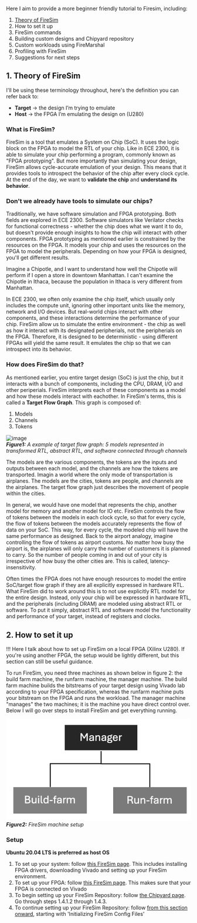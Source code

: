 Here I aim to provide a more beginner friendly tutorial to Firesim, including:
1. [Theory of FireSim](https://github.com/AnjelicaB/FireSim/blob/main/Docs.md#L12)
2. How to set it up
3. FireSim commands
4. Building custom designs and Chipyard repository
5. Custom workloads using FireMarshal
6. Profiling with FireSim
7. Suggestions for next steps

## 1. Theory of FireSim

I'll be using these terminology throughout, here's the definition you can refer back to: 
- **Target** → the design I’m trying to emulate
- **Host** → the FPGA I’m emulating the design on (U280)

### What is FireSim?

FireSim is a tool that emulates a System on Chip (SoC). It uses the logic block on the FPGA to model the RTL of your chip. Like in ECE 2300, it is able to simulate your chip performing a program, commonly known as "FPGA prototyping". But more importantly than simulating your design, FireSim allows cycle-accurate emulation of your design. This means that it provides tools to introspect the behavior of the chip after every clock cycle. At the end of the day, we want to **validate the chip** and **understand its behavior**.

### Don't we already have tools to simulate our chips?

Traditionally, we have software simulation and FPGA prototyping. Both fields are explored in ECE 2300. Software simulators like Verilator checks for functional correctness - whether the chip does what we want it to do, but doesn't provide enough insights to how the chip will interact with other components. FPGA prototyping as mentioned earlier is constrained by the resources on the FPGA. It models your chip and uses the resources on the FPGA to model the peripherals. Depending on how your FPGA is designed, you'll get different results. 

Imagine a Chipotle, and I want to understand how well the Chipotle will perform if I open a store in downtown Manhattan. I can't examine the Chipotle in Ithaca, because the population in Ithaca is very different from Manhattan.

In ECE 2300, we often only examine the chip itself, which usually only includes the compute unit, ignoring other important units like the memory, network and I/O devices. But real-world chips interact with other components, and these interactions determine the performance of your chip. FireSim allow us to simulate the entire environment - the chip as well as how it interact with its designated peripherials, not the peripherials on the FPGA. Therefore, it is designed to be deterministic - using different FPGAs will yield the same result. It emulates the chip so that we can introspect into its behavior.

### How does FireSim do that?

As mentioned earlier, you entire target design (SoC) is just the chip, but it interacts with a bunch of components, including the CPU, DRAM, I/O and other periperials. FireSim interprets each of these components as a model and how these models interact with eachother. In FireSim's terms, this is called a **Target Flow Graph**. This graph is composed of:
1. Models
2. Channels
3. Tokens

<img width="653" alt="image" align="center" src="https://github.com/user-attachments/assets/67e79f95-9728-43de-a4f1-34d1d2be3e0d"> <br/>
<em> **Figure1:** A example of target flow graph: 5 models represented in transformed RTL, abstract RTL, and software connected through channels </em>

The models are the various components, the tokens are the inputs and outputs between each model, and the channels are how the tokens are transported. Imagin a world where the only mode of transportation is airplanes. The models are the cities, tokens are people, and channels are the airplanes. The target flow graph just describes the movement of people within the cities.

In general, we would have one model that represents the chip, another model for memory and another model for IO etc. FireSim controls the flow of tokens between the models in each clock cycle, so that for every cycle, the flow of tokens between the models accurately represents the flow of data on your SoC. This way, for every cycle, the modeled chip will have the same performance as designed. Back to the airport analogy, imagine controlling the flow of tokens as airport customs. No matter how busy the airport is, the airplanes will only carry the number of customers it is planned to carry. So the number of people coming in and out of your city is irrespective of how busy the other cities are. This is called, latency-insensitivity.

Often times the FPGA does not have enough resources to model the entire SoC/target flow graph if they are all explicitly expressed in hardware RTL. What FireSim did to work around this is to not use explicitly RTL model for the entire design. Instead, only your chip will be expressed in hardware RTL, and the peripherals (including DRAM) are modeled using abstract RTL or software. To put it simply, abstract RTL and software model the functionality and performance of your target, instead of registers and clocks. 

## 2. How to set it up

!!! Here I talk about how to set up FireSim on a local FPGA (Xilinx U280). If you're using another FPGA, the setup would be lightly different, but this section can still be useful guidance.

To run FireSim, you need three machines as shown below in figure 2: the build farm machine, the runfarm machine, the manager machine. The build farm machine builds the bitstreams of your target design using Vivado lab according to your FPGA specification, whereas the runfarm machine puts your bitstream on the FPGA and runs the workload. The manager machine "manages" the two machines; it is the machine you have direct control over. Below I will go over steps to install FireSim and get everything running.

![Firesim manager image](FireSim-manager-image.png) <br/>
<em> **Figure2:** FireSim machine setup </em>

### Setup

**Ubuntu 20.04 LTS is preferred as host OS**

1. To set up your system: follow [this FireSim page](https://docs.fires.im/en/latest/Local-FPGA-Initial-Setup.html). This includes installing FPGA drivers, downloading Vivado and setting up your FireSim environment.
2. To set up your FPGA: follow [this FireSim page](https://docs.fires.im/en/latest/Getting-Started-Guides/On-Premises-FPGA-Getting-Started/Initial-Setup/Xilinx-Alveo-U280.html). This makes sure that your FPGA is connected on Vivado
3. To begin setting up your FireSim Repository: follow [the Chipyard page](https://chipyard.readthedocs.io/en/stable/Chipyard-Basics/Initial-Repo-Setup.html#initial-repository-setup). Go through steps 1.4.1.2 through 1.4.3.
4. To continue setting up your FireSim Repository: follow [from this section onward](https://docs.fires.im/en/latest/Getting-Started-Guides/On-Premises-FPGA-Getting-Started/Repo-Setup/Xilinx-Alveo-U280.html#initializing-firesim-config-files), starting with 'Initializing FireSim Config Files'
   
